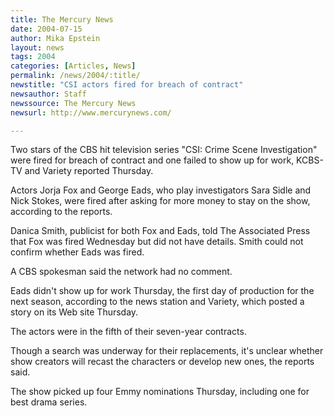 ```yaml
---
title: The Mercury News
date: 2004-07-15
author: Mika Epstein
layout: news
tags: 2004
categories: [Articles, News]
permalink: /news/2004/:title/
newstitle: "CSI actors fired for breach of contract"
newsauthor: Staff  
newssource: The Mercury News  
newsurl: http://www.mercurynews.com/  

---
```


Two stars of the CBS hit television series "CSI: Crime Scene Investigation" were fired for breach of contract and one failed to show up for work, KCBS-TV and Variety reported Thursday.

Actors Jorja Fox and George Eads, who play investigators Sara Sidle and Nick Stokes, were fired after asking for more money to stay on the show, according to the reports.

Danica Smith, publicist for both Fox and Eads, told The Associated Press that Fox was fired Wednesday but did not have details. Smith could not confirm whether Eads was fired.

A CBS spokesman said the network had no comment.

Eads didn't show up for work Thursday, the first day of production for the next season, according to the news station and Variety, which posted a story on its Web site Thursday.

The actors were in the fifth of their seven-year contracts.

Though a search was underway for their replacements, it's unclear whether show creators will recast the characters or develop new ones, the reports said.

The show picked up four Emmy nominations Thursday, including one for best drama series.

